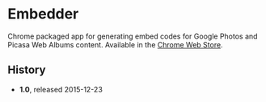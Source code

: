 # Embedder
Chrome packaged app for generating embed codes for Google Photos and Picasa Web Albums content. Available in the [Chrome Web Store](https://chrome.google.com/webstore/detail/embedder/pjeebgjjgfhpdilimjnjjjdabkmfpjbc).

## History

* **1.0**, released 2015-12-23
